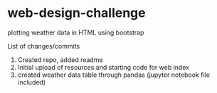 # web-design-challenge
plotting weather data in HTML using bootstrap

List of changes/commits
1. Created repo, added readme
2. Initial upload of resources and starting code for web index
3. created weather data table through pandas (jupyter notebook file included)
